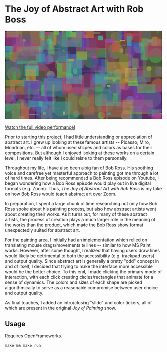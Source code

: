 # The Joy of Abstract Art with Rob Boss

![](shapes.png)

[Watch the full video performance!](https://youtu.be/f_mWTjxUbqk)

Prior to starting this project, I had little understanding or appreciation of abstract art. I grew up looking at these famous artists -- Picasso, Miro, Mondrian, etc. -- all of whom used shapes and colors as bases for their compositions. But although I enjoyed looking at these works on a certain level, I never really felt like I could relate to them personally.

Throughout my life, I have also been a big fan of Bob Ross. His soothing voice and carefree yet masterful approach to painting got me through a lot of hard times. After being recommended a Bob Ross episode on Youtube, I began wondering how a Bob Ross episode would play out in live digital formats (e.g. Zoom). Thus, *The Joy of Abstract Art with Rob Boss* is my take on how Bob Ross would teach abstract art over Zoom.

In preparation, I spent a large chunk of time researching not only how Bob Ross spoke about his painting process, but also how abstract artists went about creating their works. As it turns out, for many of these abstract artists, the process of creation plays a much larger role in the meaning of the works than the product, which made the Bob Ross show format unexpectedly suited for abstract art.

For the painting area, I initially had an implementation which relied on translating mouse drags/movements to lines -- similar to how MS Paint works. However, after some thought, I realized that having users draw lines would likely be detrimental to both the accessibility (e.g. trackpad users) and output quality. Since abstract art is generally a pretty "odd" concept in and of itself, I decided that trying to make the interface more accessible would be the better choice. To this end, I made clicking the primary mode of interaction, with each click creating circles/rectangles that animate for a sense of dynamics. The colors and sizes of each shape are picked algorithmically to serve as a reasonable compromise between user choice and output quality.

As final touches, I added an intro/closing "slide" and color tickers, all of which are present in the original *Joy of Painting* show.

## Usage

Requires OpenFrameworks.

```
make && make run
```
